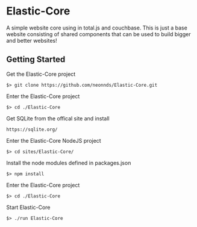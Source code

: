 
# Elastic-Core
A simple website core using in total.js and couchbase. This is just a base website consisting of shared components that can be used to build bigger and better websites!

## Getting Started

Get the Elastic-Core project

    $> git clone https://github.com/neonnds/Elastic-Core.git

Enter the Elastic-Core project

    $> cd ./Elastic-Core

Get SQLite from the offical site and install

    https://sqlite.org/

Enter the Elastic-Core NodeJS project

    $> cd sites/Elastic-Core/

Install the node modules defined in packages.json

    $> npm install
 
Enter the Elastic-Core project

    $> cd ./Elastic-Core

Start Elastic-Core

    $> ./run Elastic-Core
